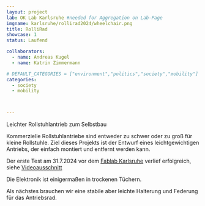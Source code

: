 ```yaml
---
layout: project
lab: OK Lab Karlsruhe #needed for Aggregation on Lab-Page
imgname: karlsruhe/rollirad2024/wheelchair.png
title: RolliRad
showcase: 1
status: Laufend

collaborators:
  - name: Andreas Kugel
  - name: Katrin Zimmermann

# DEFAULT_CATEGORIES = ["environment","politics","society","mobility"]
categories:
  - society
  - mobility



---
```


Leichter Rollstuhlantrieb zum Selbstbau

Kommerzielle Rollstuhlantriebe sind entweder zu schwer oder zu groß für kleine Rollstuhle.
Ziel dieses Projekts ist der Entwurf eines leichtgewichtigen Antriebs, der einfach montiert und entfernt werden kann.

Der erste Test am 31.7.2024 vor dem [Fablab Karlsruhe](https://fablab-karlsruhe.de/) verlief erfolgreich, siehe [Videoausschnitt](/projects/karlsruhe/rollirad2024/wheelchair-demo.webm)

Die Elektronik ist einigermaßen in trockenen Tüchern.

Als nächstes brauchen wir eine stabile aber leichte Halterung und Federung für das Antriebsrad.

